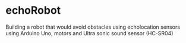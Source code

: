 # echoRobot
Building a robot that would avoid obstacles using echolocation sensors using Arduino Uno, motors and Ultra sonic sound sensor (HC-SR04)
